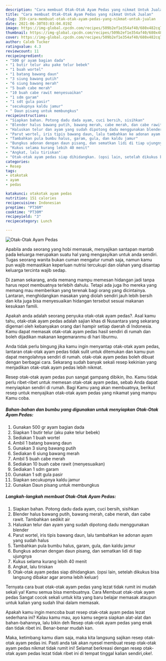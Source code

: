 ```yaml
---
description: "Cara membuat Otak-Otak Ayam Pedas yang nikmat Untuk Jualan"
title: "Cara membuat Otak-Otak Ayam Pedas yang nikmat Untuk Jualan"
slug: 359-cara-membuat-otak-otak-ayam-pedas-yang-nikmat-untuk-jualan
date: 2021-06-30T03:03:04.019Z
image: https://img-global.cpcdn.com/recipes/509b2ef1e354af40/680x482cq70/otak-otak-ayam-pedas-foto-resep-utama.jpg
thumbnail: https://img-global.cpcdn.com/recipes/509b2ef1e354af40/680x482cq70/otak-otak-ayam-pedas-foto-resep-utama.jpg
cover: https://img-global.cpcdn.com/recipes/509b2ef1e354af40/680x482cq70/otak-otak-ayam-pedas-foto-resep-utama.jpg
author: Caleb Tucker
ratingvalue: 4.3
reviewcount: 11
recipeingredient:
- "500 gr ayam bagian dada"
- "1 butir telur aku pake telur bebek"
- "1 buah wortel"
- "1 batang bawang daun"
- "3 siung bawang putih"
- "6 siung bawang merah"
- "5 buah cabe merah"
- "10 buah cabe rawit menyesuaikan"
- "1 sdm garam"
- "1 sdt gula pasir"
- "secukupnya kaldu jamur"
- " Daun pisang untuk membungkus"
recipeinstructions:
- "Siapkan bahan. Potong dadu dada ayam, cuci bersih, sisihkan"
- "Blender halus bawang putih, bawang merah, cabe merah, dan cabe rawit. Tambahkan sedikit air"
- "Haluskan telur dan ayam yang sudah dipotong dadu menggunakan blender"
- "Parut wortel, iris tipis bawang daun, lalu tambahkan ke adonan ayam yang sudah halus"
- "Tambahkan pula bumbu halus, garam, gula, dan kaldu jamur"
- "Bungkus adonan dengan daun pisang, dan sematkan lidi di tiap ujungnya"
- "Kukus selama kurang lebih 40 menit"
- "Angkat, lalu tiriskan"
- "Otak-otak ayam pedas siap dihidangkan. (opsi lain, setelah dikukus bisa langsung dibakar agar aroma lebih keluar)"
categories:
- Resep
tags:
- otakotak
- ayam
- pedas

katakunci: otakotak ayam pedas 
nutrition: 151 calories
recipecuisine: Indonesian
preptime: "PT36M"
cooktime: "PT30M"
recipeyield: "3"
recipecategory: Lunch

---
```



![Otak-Otak Ayam Pedas](https://img-global.cpcdn.com/recipes/509b2ef1e354af40/680x482cq70/otak-otak-ayam-pedas-foto-resep-utama.jpg)

Apabila anda seorang yang hobi memasak, menyajikan santapan mantab pada keluarga merupakan suatu hal yang mengasyikan untuk anda sendiri. Tugas seorang  wanita bukan cuman mengatur rumah saja, namun kamu pun wajib memastikan keperluan nutrisi tercukupi dan olahan yang disantap keluarga tercinta wajib sedap.

Di zaman  sekarang, anda memang mampu memesan hidangan jadi tanpa harus repot membuatnya terlebih dahulu. Tetapi ada juga lho mereka yang memang mau memberikan yang terenak bagi orang yang dicintainya. Lantaran, menghidangkan masakan yang diolah sendiri jauh lebih bersih dan kita juga bisa menyesuaikan hidangan tersebut sesuai makanan kesukaan famili. 



Apakah anda adalah seorang penyuka otak-otak ayam pedas?. Asal kamu tahu, otak-otak ayam pedas adalah sajian khas di Nusantara yang sekarang digemari oleh kebanyakan orang dari hampir setiap daerah di Indonesia. Kamu dapat memasak otak-otak ayam pedas hasil sendiri di rumah dan boleh dijadikan makanan kegemaranmu di hari liburmu.

Anda tidak perlu bingung jika kamu ingin menyantap otak-otak ayam pedas, lantaran otak-otak ayam pedas tidak sulit untuk ditemukan dan kamu pun dapat mengolahnya sendiri di rumah. otak-otak ayam pedas boleh dibuat dengan berbagai cara. Sekarang sudah banyak sekali resep kekinian yang menjadikan otak-otak ayam pedas lebih nikmat.

Resep otak-otak ayam pedas pun sangat gampang dibikin, lho. Kamu tidak perlu ribet-ribet untuk memesan otak-otak ayam pedas, sebab Anda dapat menyiapkan sendiri di rumah. Bagi Kamu yang akan membuatnya, berikut resep untuk menyajikan otak-otak ayam pedas yang nikamat yang mampu Kamu coba.

<!--inarticleads1-->

##### Bahan-bahan dan bumbu yang digunakan untuk menyiapkan Otak-Otak Ayam Pedas:

1. Gunakan 500 gr ayam bagian dada
1. Siapkan 1 butir telur (aku pake telur bebek)
1. Sediakan 1 buah wortel
1. Ambil 1 batang bawang daun
1. Gunakan 3 siung bawang putih
1. Sediakan 6 siung bawang merah
1. Ambil 5 buah cabe merah
1. Sediakan 10 buah cabe rawit (menyesuaikan)
1. Sediakan 1 sdm garam
1. Gunakan 1 sdt gula pasir
1. Siapkan secukupnya kaldu jamur
1. Gunakan  Daun pisang untuk membungkus




<!--inarticleads2-->

##### Langkah-langkah membuat Otak-Otak Ayam Pedas:

1. Siapkan bahan. Potong dadu dada ayam, cuci bersih, sisihkan
1. Blender halus bawang putih, bawang merah, cabe merah, dan cabe rawit. Tambahkan sedikit air
1. Haluskan telur dan ayam yang sudah dipotong dadu menggunakan blender
1. Parut wortel, iris tipis bawang daun, lalu tambahkan ke adonan ayam yang sudah halus
1. Tambahkan pula bumbu halus, garam, gula, dan kaldu jamur
1. Bungkus adonan dengan daun pisang, dan sematkan lidi di tiap ujungnya
1. Kukus selama kurang lebih 40 menit
1. Angkat, lalu tiriskan
1. Otak-otak ayam pedas siap dihidangkan. (opsi lain, setelah dikukus bisa langsung dibakar agar aroma lebih keluar)




Ternyata cara buat otak-otak ayam pedas yang lezat tidak rumit ini mudah sekali ya! Kamu semua bisa membuatnya. Cara Membuat otak-otak ayam pedas Sangat cocok sekali untuk kita yang baru belajar memasak ataupun untuk kalian yang sudah lihai dalam memasak.

Apakah kamu ingin mencoba buat resep otak-otak ayam pedas lezat sederhana ini? Kalau kamu mau, ayo kamu segera siapkan alat-alat dan bahan-bahannya, lalu bikin deh Resep otak-otak ayam pedas yang enak dan tidak ribet ini. Benar-benar mudah kan. 

Maka, ketimbang kamu diam saja, maka kita langsung sajikan resep otak-otak ayam pedas ini. Pasti anda tak akan nyesel membuat resep otak-otak ayam pedas nikmat tidak rumit ini! Selamat berkreasi dengan resep otak-otak ayam pedas lezat tidak ribet ini di tempat tinggal kalian sendiri,oke!.


